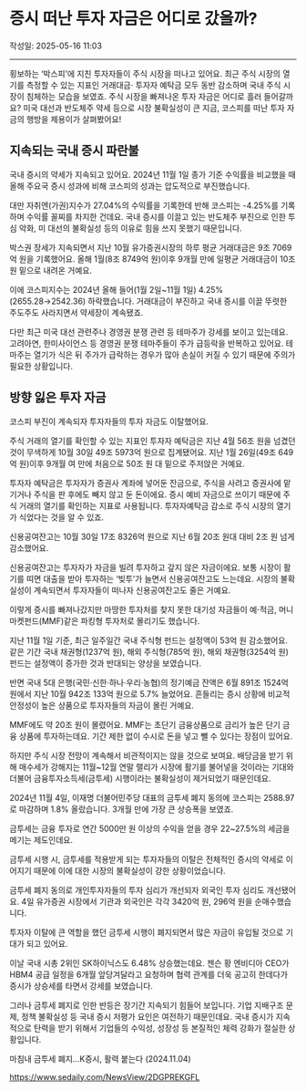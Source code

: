 # 증시 떠난 투자 자금은 어디로 갔을까?

작성일: 2025-05-16 11:03

---

횡보하는 ‘박스피’에 지친 투자자들이 주식 시장을 떠나고 있어요. 최근 주식 시장의 열기를 측정할 수 있는 지표인 거래대금⋅ 투자자 예탁금 모두 동반 감소하며 국내 주식 시장이 침체하는 모습을 보였죠. 주식 시장을 빠져나온 투자 자금은 어디로 흘러 들어갈까요? 미국 대선과 반도체주 약세 등으로 시장 불확실성이 큰 지금, 코스피를 떠난 투자 자금의 행방을 제용이가 살펴봤어요!

## 지속되는 국내 증시 파란불

국내 증시의 약세가 지속되고 있어요. 2024년 11월 1일 종가 기준 수익률을 비교했을 때 올해 주요국 증시 성과에 비해 코스피의 성과는 압도적으로 부진했습니다.

대만 자취엔(가권)지수가 27.04%의 수익률을 기록한데 반해 코스피는 -4.25%를 기록하며 수익률 꼴찌를 차지한 건데요. 국내 증시를 이끌고 있는 반도체주 부진으로 인한 투심 악화, 미 대선의 불확실성 등의 이유로 힘을 쓰지 못했기 때문입니다.

박스권 장세가 지속되면서 지난 10월 유가증권시장의 하루 평균 거래대금은 9조 7069억 원을 기록했어요. 올해 1월(8조 8749억 원)이후 9개월 만에 일평균 거래대금이 10조 원 밑으로 내려온 거예요.

이에 코스피지수는 2024년 올해 들어(1월 2일~11월 1일) 4.25%(2655.28→2542.36) 하락했습니다. 거래대금이 부진하고 국내 증시를 이끌 뚜렷한 주도주도 사라지면서 약세장이 계속됐죠.

다만 최근 미국 대선 관련주나 경영권 분쟁 관련 등 테마주가 강세를 보이고 있는데요. 고려아연, 한미사이언스 등 경영권 분쟁 테마주들이 주가 급등락을 반복하고 있어요. 테마주는 열기가 식은 뒤 주가가 급락하는 경우가 많아 손실이 커질 수 있기 때문에 주의가 필요한 상황입니다.

## 방향 잃은 투자 자금

코스피 부진이 계속되자 투자자들의 투자 자금도 이탈했어요.

주식 거래의 열기를 확인할 수 있는 지표인 투자자 예탁금은 지난 4월 56조 원을 넘겼던 것이 무색하게 10월 30일 49조 5973억 원으로 집계됐어요. 지난 1월 26일(49조 649억 원)이후 9개월 여 만에 처음으로 50조 원 대 밑으로 주저앉은 거예요.

투자자 예탁금은 투자자가 증권사 계좌에 넣어둔 잔금으로, 주식을 사려고 증권사에 맡기거나 주식을 판 후에도 빼지 않고 둔 돈이에요. 증시 예비 자금으로 쓰이기 때문에 주식 거래의 열기를 확인하는 지표로 사용됩니다. 투자자예탁금 감소로 주식 시장의 열기가 식었다는 것을 알 수 있죠.

신용공여잔고는 10월 30일 17조 8326억 원으로 지난 6월 20조 원대 대비 2조 원 넘게 감소했어요.

신용공여잔고는 투자자가 자금을 빌려 투자하고 갚지 않은 자금이에요. 보통 시장이 활기를 띠면 대출을 받아 투자하는 ‘빚투’가 늘면서 신용공여잔고도 느는데요. 시장의 불확실성이 계속되면서 투자자들이 떠나자 신용공여잔고도 줄은 거예요.

이렇게 증시를 빠져나갔지만 마땅한 투자처를 찾지 못한 대기성 자금들이 예⋅적금, 머니마켓펀드(MMF)같은 파킹형 투자처로 몰리기도 했습니다.

지난 11월 1일 기준, 최근 일주일간 국내 주식형 펀드는 설정액이 53억 원 감소했어요. 같은 기간 국내 채권형(1237억 원), 해외 주식형(785억 원), 해외 채권형(3254억 원) 펀드는 설정액이 증가한 것과 반대되는 양상을 보였습니다.

반면 국내 5대 은행(국민·신한·하나·우리·농협)의 정기예금 잔액은 6월 891조 1524억 원에서 지난 10월 942조 133억 원으로 5.7% 늘었어요. 흔들리는 증시 상황에 비교적 안정성이 높은 상품으로 투자자들의 자금이 몰린 거예요.

MMF에도 약 20조 원이 몰렸어요. MMF는 초단기 금융상품으로 금리가 높은 단기 금융 상품에 투자하는데요. 기간 제한 없이 수시로 돈을 넣고 뺄 수 있다는 장점이 있어요.

하지만 주식 시장 전망이 계속해서 비관적이지는 않을 것으로 보여요. 배당금을 받기 위해 매수세가 강해지는 11월~12월 연말 랠리가 시장에 활기를 불어넣을 것이라는 기대와 더불어 금융투자소득세(금투세) 시행이라는 불확실성이 제거되었기 때문인데요.

2024년 11월 4일, 이재명 더불어민주당 대표의 금투세 폐지 동의에 코스피는 2588.97로 마감하며 1.8% 올랐습니다. 3개월 만에 가장 큰 상승폭을 보였죠.

금투세는 금융 투자로 연간 5000만 원 이상의 수익을 얻을 경우 22~27.5%의 세금을 메기는 제도인데요.

금투세 시행 시, 금투세를 적용받게 되는 투자자들의 이탈은 전체적인 증시의 약세로 이어지기 때문에 이에 대한 시장의 불확실성이 강한 상황이었습니다.

금투세 폐지 동의로 개인투자자들의 투자 심리가 개선되자 외국인 투자 심리도 개선됐어요. 4일 유가증권 시장에서 기관과 외국인은 각각 3420억 원, 296억 원을 순매수했습니다.

투자자 이탈에 큰 역할을 했던 금투세 시행이 폐지되면서 많은 자금이 유입될 것으로 기대가 되고 있어요.

이날 국내 시총 2위인 SK하이닉스도 6.48% 상승했는데요. 젠슨 황 엔비디아 CEO가 HBM4 공급 일정을 6개월 앞당겨달라고 요청하며 협력 관계를 더욱 공고히 한데다가 증시가 상승세를 타면서 강세를 보였습니다.

그러나 금투세 폐지로 인한 반등은 장기간 지속되기 힘들어 보입니다. 기업 지배구조 문제, 정책 불확실성 등 국내 증시 저평가 요인은 여전하기 때문인데요. 국내 증시가 지속적으로 탄력을 받기 위해서 기업들의 수익성, 성장성 등 본질적인 체력 강화가 절실한 상황입니다.

마침내 금투세 폐지…K증시, 활력 붙는다 (2024.11.04)

https://www.sedaily.com/NewsView/2DGPREKGFL